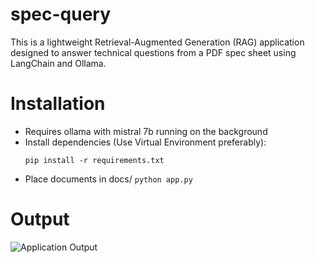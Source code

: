 # spec-query

This is a lightweight Retrieval-Augmented Generation (RAG) application designed to answer technical questions from a PDF spec sheet using LangChain and Ollama.

# Installation

- Requires ollama with mistral 7b running on the background
- Install dependencies (Use Virtual Environment preferably):
  ```
  pip install -r requirements.txt
  ```
- Place documents in docs/
  `python app.py`

# Output

![Application Output](output.png)
